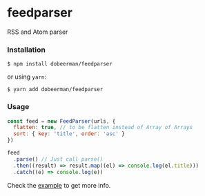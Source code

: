 # feedparser

RSS and Atom parser

### Installation

```
$ npm install dobeerman/feedparser
```

or using `yarn`:

```
$ yarn add dobeerman/feedparser
```

### Usage

```js
const feed = new FeedParser(urls, {
  flatten: true, // to be flatten instead of Array of Arrays
  sort: { key: 'title', order: 'asc' }
})

feed
  .parse() // Just call parse()
  .then((result) => result.map((el) => console.log(el.title)))
  .catch((e) => console.log(e))
```

Check the [example](./test/) to get more info.
